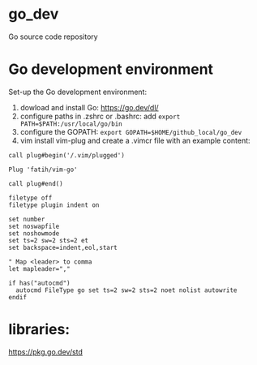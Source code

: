 # go_dev
Go source code repository

# Go development environment

Set-up the Go development environment: 

1. dowload and install Go: https://go.dev/dl/
2. configure paths in .zshrc or .bashrc: add ```export PATH=$PATH:/usr/local/go/bin```
3. configure the GOPATH: ```export GOPATH=$HOME/github_local/go_dev```
4. vim install vim-plug and create a .vimcr file with an example content: 

```
call plug#begin('/.vim/plugged')

Plug 'fatih/vim-go'

call plug#end()

filetype off
filetype plugin indent on

set number
set noswapfile
set noshowmode
set ts=2 sw=2 sts=2 et
set backspace=indent,eol,start

" Map <leader> to comma
let mapleader=","

if has("autocmd")
  autocmd FileType go set ts=2 sw=2 sts=2 noet nolist autowrite
endif
```

# libraries:

https://pkg.go.dev/std
